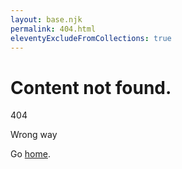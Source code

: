 ```yaml
---
layout: base.njk
permalink: 404.html
eleventyExcludeFromCollections: true
---
```


# Content not found.

<p class="intro text-center">404</p>
<p class="text-center">Wrong way</p>
Go <a href="{{ '/' | url }}">home</a>.
